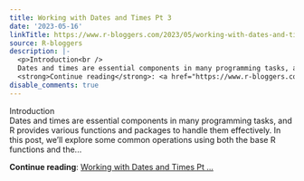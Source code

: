 ```yaml
---
title: Working with Dates and Times Pt 3
date: '2023-05-16'
linkTitle: https://www.r-bloggers.com/2023/05/working-with-dates-and-times-pt-3/
source: R-bloggers
description: |-
  <p>Introduction<br />
  Dates and times are essential components in many programming tasks, and R provides various functions and packages to handle them effectively. In this post, we’ll explore some common operations using both the base R functions and the...</p>
  <strong>Continue reading</strong>: <a href="https://www.r-bloggers.com/2023/05/working-with-dates-and-times-pt-3/">Working with Dates and Times Pt ...
disable_comments: true
---
```

<p>Introduction<br />
Dates and times are essential components in many programming tasks, and R provides various functions and packages to handle them effectively. In this post, we’ll explore some common operations using both the base R functions and the...</p>
<strong>Continue reading</strong>: <a href="https://www.r-bloggers.com/2023/05/working-with-dates-and-times-pt-3/">Working with Dates and Times Pt ...